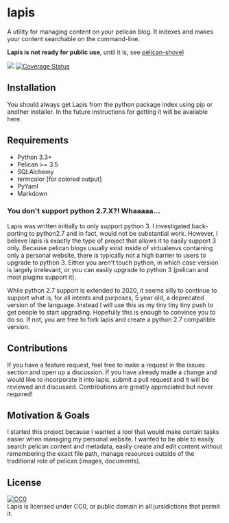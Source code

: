 # lapis

A utility for managing content on your pelican blog. It indexes and makes your content searchable on the command-line.

**Lapis is not ready for public use**, until it is, see [pelican-shovel](https://github.com/dandesousa/pelican-shovel)

![](https://travis-ci.org/dandesousa/lapis.svg?branch=master) [![Coverage Status](https://coveralls.io/repos/dandesousa/lapis/badge.svg)](https://coveralls.io/r/dandesousa/lapis)

## Installation

You should always get Lapis from the python package index using pip or another installer. In the future instructions for getting it will be available here.

## Requirements

* Python 3.3+
* Pelican >= 3.5
* SQLAlchemy
* termcolor [for colored output]
* PyYaml
* Markdown

### You don't support python 2.7.X?! Whaaaaa...

Lapis was written initially to only support python 3. I investigated back-porting to python2.7 and in fact, would not be substantial work. However, I believe lapis is exactly the type of project that allows it to easily support 3 only. Because pelican blogs usually exist inside of virtualenvs containing only a personal website, there is typically not a high barrier to users to upgrade to python 3. Either you aren't touch python, in which case version is largely irrelevant, or you can easily upgrade to python 3 (pelican and most plugins support it).

While python 2.7 support is extended to 2020, it seems silly to continue to support what is, for all intents and purposes, 5 year old, a deprecated version of the language. Instead I will use this as my tiny tiny tiny push to get people to start upgrading. Hopefully this is enough to convince you to do so. If not, you are free to fork lapis and create a python 2.7 compatible version.

## Contributions

If you have a feature request, feel free to make a request in the issues section and open up a discussion. If you have already made a change and would like to incorporate it into lapis, submit a pull request and it will be reviewed and discussed. Contributions are greatly appreciated but never required!

## Motivation & Goals

I started this project because I wanted a tool that would make certain tasks easier when managing my personal website. I wanted to be able to easily search pelican content and metadata, easily create and edit content without remembering the exact file path, manage resources outside of the traditional role of pelican (images, documents).

## License
<a rel="license" href="http://creativecommons.org/publicdomain/zero/1.0/"><img src="http://i.creativecommons.org/p/zero/1.0/88x31.png" style="border-style: none;" alt="CC0" /></a>
<br>
Lapis is licensed under CC0, or public domain in all jursidictions that permit it.

